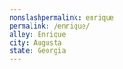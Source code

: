 ```yaml
---
﻿nonslashpermalink: enrique
permalink: /enrique/
alley: Enrique
city: Augusta
state: Georgia
---
```

